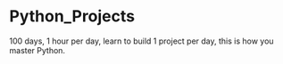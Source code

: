 # Python_Projects
100 days, 1 hour per day, learn to build 1 project per day, this is how you master Python.
